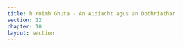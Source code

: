 ```yaml
---
title: h roimh Ghuta - An Aidiacht agus an Dobhriathar
section: 12
chapter: 10
layout: section
---
```

